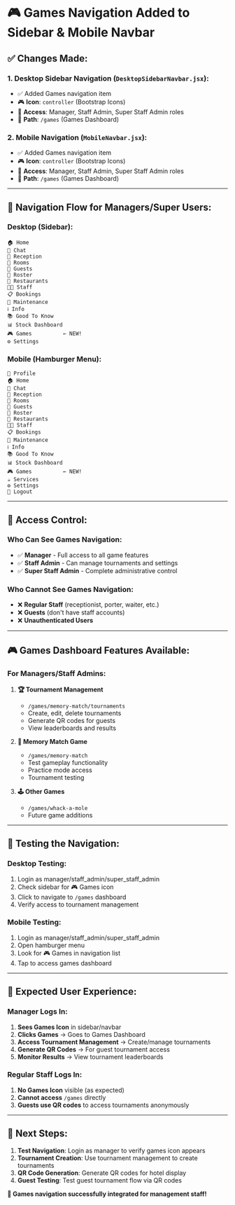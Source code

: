 # 🎮 Games Navigation Added to Sidebar & Mobile Navbar

## ✅ **Changes Made:**

### **1. Desktop Sidebar Navigation (`DesktopSidebarNavbar.jsx`):**
- ✅ Added Games navigation item
- 🎮 **Icon**: `controller` (Bootstrap Icons)
- 🔐 **Access**: Manager, Staff Admin, Super Staff Admin roles
- 🔗 **Path**: `/games` (Games Dashboard)

### **2. Mobile Navigation (`MobileNavbar.jsx`):**
- ✅ Added Games navigation item
- 🎮 **Icon**: `controller` (Bootstrap Icons) 
- 🔐 **Access**: Manager, Staff Admin, Super Staff Admin roles
- 🔗 **Path**: `/games` (Games Dashboard)

---

## 🎯 **Navigation Flow for Managers/Super Users:**

### **Desktop (Sidebar):**
```
🏠 Home
💬 Chat
🔔 Reception
🚪 Rooms
👥 Guests
📅 Roster
🏢 Restaurants
👨‍💼 Staff
📋 Bookings
🔧 Maintenance
ℹ️ Info
📚 Good To Know
📊 Stock Dashboard
🎮 Games          ← NEW!
⚙️ Settings
```

### **Mobile (Hamburger Menu):**
```
👤 Profile
🏠 Home
💬 Chat
🔔 Reception
🚪 Rooms
👥 Guests
📅 Roster
🏢 Restaurants
👨‍💼 Staff
📋 Bookings
🔧 Maintenance
ℹ️ Info
📚 Good To Know
📊 Stock Dashboard
🎮 Games          ← NEW!
☕ Services
⚙️ Settings
🚪 Logout
```

---

## 🔐 **Access Control:**

### **Who Can See Games Navigation:**
- ✅ **Manager** - Full access to all game features
- ✅ **Staff Admin** - Can manage tournaments and settings
- ✅ **Super Staff Admin** - Complete administrative control

### **Who Cannot See Games Navigation:**
- ❌ **Regular Staff** (receptionist, porter, waiter, etc.)
- ❌ **Guests** (don't have staff accounts)
- ❌ **Unauthenticated Users**

---

## 🎮 **Games Dashboard Features Available:**

### **For Managers/Staff Admins:**
1. **🏆 Tournament Management**
   - `/games/memory-match/tournaments`
   - Create, edit, delete tournaments
   - Generate QR codes for guests
   - View leaderboards and results

2. **🎯 Memory Match Game**
   - `/games/memory-match`
   - Test gameplay functionality
   - Practice mode access
   - Tournament testing

3. **🕹️ Other Games**
   - `/games/whack-a-mole`
   - Future game additions

---

## 📱 **Testing the Navigation:**

### **Desktop Testing:**
1. Login as manager/staff_admin/super_staff_admin
2. Check sidebar for 🎮 Games icon
3. Click to navigate to `/games` dashboard
4. Verify access to tournament management

### **Mobile Testing:**
1. Login as manager/staff_admin/super_staff_admin  
2. Open hamburger menu
3. Look for 🎮 Games in navigation list
4. Tap to access games dashboard

---

## 🎯 **Expected User Experience:**

### **Manager Logs In:**
1. **Sees Games Icon** in sidebar/navbar
2. **Clicks Games** → Goes to Games Dashboard
3. **Access Tournament Management** → Create/manage tournaments
4. **Generate QR Codes** → For guest tournament access
5. **Monitor Results** → View tournament leaderboards

### **Regular Staff Logs In:**
1. **No Games Icon** visible (as expected)
2. **Cannot access** `/games` directly
3. **Guests use QR codes** to access tournaments anonymously

---

## 🚀 **Next Steps:**

1. **Test Navigation**: Login as manager to verify games icon appears
2. **Tournament Creation**: Use tournament management to create tournaments
3. **QR Code Generation**: Generate QR codes for hotel display
4. **Guest Testing**: Test guest tournament flow via QR codes

**🎉 Games navigation successfully integrated for management staff!**